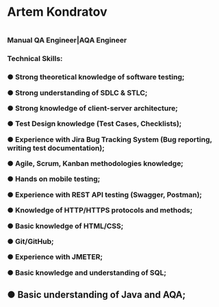 <h1>Artem Kondratov<h1>

  
  <h3>Manual QA Engineer|AQA Engineer<h3>
    
  <h3>Technical Skills:<h3>
    <p>● Strong theoretical knowledge of software testing;<p>
    <p>● Strong understanding of SDLC & STLC;<p>
    <p>● Strong knowledge of client-server architecture;<p>
    <p>● Test Design knowledge (Test Cases, Checklists);<p>
    <p>● Experience with Jira Bug Tracking System (Bug reporting, writing test
    documentation);<p>
    <p>● Agile, Scrum, Kanban methodologies knowledge;<p>
    <p>● Hands on mobile testing;<p>
    <p>● Experience with REST API testing (Swagger, Postman);<p>
    <p>● Knowledge of HTTP/HTTPS protocols and methods;<p>
    <p>● Basic knowledge of HTML/CSS;<p>
    <p>● Git/GitHub;<p>
    <p>● Experience with JMETER;<p>
    <p>● Basic knowledge and understanding of SQL;<p>
    <p><h2>● Basic understanding of Java and AQA;<h2><p>
    
  
    
